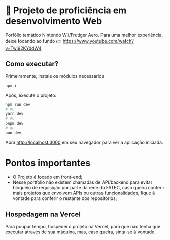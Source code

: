 # 🎇 Projeto de proficiência em desenvolvimento Web

Porfólio temático Nintendo Wii/Frutiger Aero.
Para uma melhor experiência, deixe tocando ao fundo 👉 https://www.youtube.com/watch?v=Twi92KYddW4

## Como executar?

Primeiramente, instale os módulos necessários

```bash
npm i
```

Após, execute o projeto:

```bash
npm run dev
# ou
yarn dev
# ou
pnpm dev
# ou
bun dev
```

Abra [http://localhost:3000](http://localhost:3000) em seu navegador para ver a aplicação iniciada.

# Pontos importantes
- O Projeto é focado em front-end;
- Nesse portfólio não existem chamadas de API/backend para evitar bloqueio de requisição por parte da rede da FATEC, caso queira conferir mais projetos que envolvem APIs ou outras funcionalidades, fique à vontade para conferir o restante dos repositórios;

## Hospedagem na Vercel

Para poupar tempo, hospedei o projeto na Vercel, para que não tenha que executar através de sua máquina, mas, caso queira, sinta-se à vontade.
